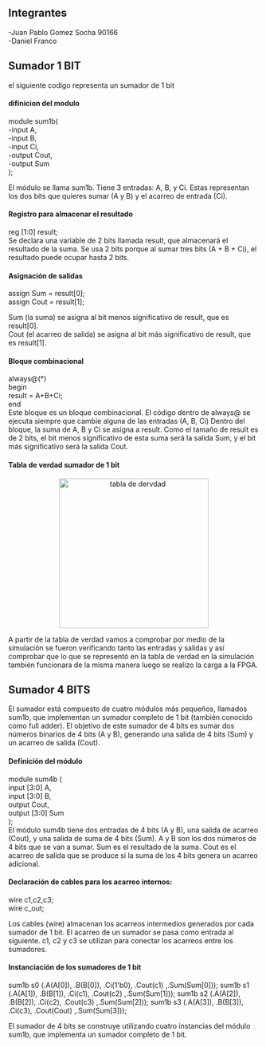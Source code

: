 ## Integrantes
-Juan Pablo Gomez Socha 90166                                       
-Daniel Franco 

## Sumador 1 BIT 
el siguiente codigo representa un sumador de 1 bit
#### difinicion del modulo 
module sum1b(              
        -input A,      
        -input B,     
        -input Ci,   
        -output Cout,  
        -output Sum    
    );

El módulo se llama sum1b.
Tiene 3 entradas: A, B, y Ci. Estas representan los dos bits que quieres sumar (A y B) y el acarreo de entrada (Ci).
#### Registro para almacenar el resultado
reg [1:0] result;     
Se declara una variable de 2 bits llamada result, que almacenará el resultado de la suma. Se usa 2 bits porque al sumar tres bits (A + B + Ci), el resultado puede ocupar hasta 2 bits.

#### Asignación de salidas
assign Sum = result[0];   
assign Cout = result[1];

Sum (la suma) se asigna al bit menos significativo de result, que es result[0].               
Cout (el acarreo de salida) se asigna al bit más significativo de result, que es result[1].

#### Bloque combinacional

always@(*)                              
begin   
result = A+B+Ci;   
    end   
 Este bloque es un bloque combinacional. El código dentro de always@ se ejecuta siempre que cambie alguna de las entradas (A, B, Ci) Dentro del bloque, la suma de A, B y Ci se asigna a result. Como el tamaño de result es de 2 bits, el bit menos significativo de esta suma será la salida Sum, y el bit más significativo será la salida Cout. 

 #### Tabla de verdad sumador de 1 bit    
<p align="center">
 <img src="../IMAGENES/tabdever.png" alt="tabla de dervdad" width=300 >
</p>
A partir de la tabla de verdad vamos a comprobar por medio de la simulación se fueron verificando tanto las entradas y salidas y así comprobar que lo que se representó en la tabla de verdad en la simulación también funcionara de la misma manera luego se realizo la carga a la FPGA.

## Sumador 4 BITS 
 El sumador está compuesto de cuatro módulos más pequeños, llamados sum1b, que implementan un sumador completo de 1 bit (también conocido como full adder). El objetivo de este sumador de 4 bits es sumar dos números binarios de 4 bits (A y B), generando una salida de 4 bits (Sum) y un acarreo de salida (Cout).
 #### Definición del módulo
 module sum4b (   
        input  [3:0] A,    
        input  [3:0] B,   
        output Cout,      
        output [3:0] Sum    
    );   
El módulo sum4b tiene dos entradas de 4 bits (A y B), una salida de acarreo (Cout), y una salida de suma de 4 bits (Sum).
A y B son los dos números de 4 bits que se van a sumar.
Sum es el resultado de la suma.
Cout es el acarreo de salida que se produce si la suma de los 4 bits genera un acarreo adicional.
#### Declaración de cables para los acarreo internos:
  wire c1,c2,c3;  
  wire c_out; 

Los cables (wire) almacenan los acarreos intermedios generados por cada sumador de 1 bit. El acarreo de un sumador se pasa como entrada al siguiente.
c1, c2 y c3 se utilizan para conectar los acarreos entre los sumadores.
#### Instanciación de los sumadores de 1 bit


  sum1b s0 (.A(A[0]), .B(B[0]), .Ci(1'b0),  .Cout(c1) ,.Sum(Sum[0]));
  sum1b s1 (.A(A[1]), .B(B[1]), .Ci(c1), .Cout(c2) ,.Sum(Sum[1]));
  sum1b s2 (.A(A[2]), .B(B[2]), .Ci(c2), .Cout(c3) ,.Sum(Sum[2]));
  sum1b s3 (.A(A[3]), .B(B[3]), .Ci(c3), .Cout(Cout) ,.Sum(Sum[3]));     
  
El sumador de 4 bits se construye utilizando cuatro instancias del módulo sum1b, que implementa un sumador completo de 1 bit.

